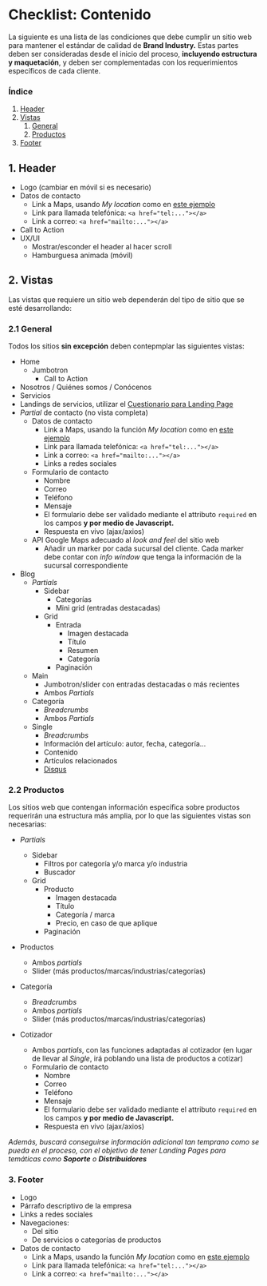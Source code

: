 # Checklist: Contenido

La siguiente es una lista de las condiciones que debe cumplir un sitio web para mantener el estándar de calidad de **Brand Industry.** Estas partes deben ser consideradas desde el inicio del proceso, **incluyendo estructura y maquetación**, y deben ser complementadas con los requerimientos específicos de cada cliente.

### Índice

1. [Header](#1-Header)
2. [Vistas](#2-Vistas)
	1. [General](#21-General)
	2. [Productos](#22-Productos)
3. [Footer](#3-Footer)

## 1. Header

- Logo (cambiar en móvil si es necesario)
- Datos de contacto
	- Link a Maps, usando *My location* como en [este ejemplo]("https://www.google.com/maps?saddr=My+Location&daddr=CONTYQUIM")
	- Link para llamada telefónica: `<a href="tel:..."></a>`
	- Link a correo: `<a href="mailto:..."></a>`
- Call to Action
- UX/UI
	- Mostrar/esconder el header al hacer scroll
	- Hamburguesa animada (móvil)

## 2. Vistas

Las vistas que requiere un sitio web dependerán del tipo de sitio que se esté desarrollando:

### 2.1 General

Todos los sitios **sin excepción** deben contepmplar las siguientes vistas:

- Home
	- Jumbotron
		- Call to Action
- Nosotros / Quiénes somos / Conócenos
- Servicios
- Landings de servicios, utilizar el [Cuestionario para Landing Page](#)
- *Partial* de contacto (no vista completa)
	- Datos de contacto
		- Link a Maps, usando la función *My location* como en [este ejemplo]("https://www.google.com/maps?saddr=My+Location&daddr=CONTYQUIM")
		- Link para llamada telefónica: `<a href="tel:..."></a>`
		- Link a correo: `<a href="mailto:..."></a>`
		- Links a redes sociales
	- Formulario de contacto
		- Nombre
		- Correo
		- Teléfono
		- Mensaje
		- El formulario debe ser validado mediante el attributo `required` en los campos **y por medio de Javascript.**
		- Respuesta en vivo (ajax/axios)
	- API Google Maps adecuado al *look and feel* del sitio web
		- Añadir un marker por cada sucursal del cliente. Cada marker debe contar con *info window* que tenga la información de la sucursal correspondiente
- Blog
	- *Partials*
		- Sidebar
			- Categorías
			- Mini grid (entradas destacadas)
		- Grid
			- Entrada
				- Imagen destacada
				- Título
				- Resumen
				- Categoría
			- Paginación
	- Main
		- Jumbotron/slider con entradas destacadas o más recientes
		- Ambos *Partials*
	- Categoría
		- *Breadcrumbs*
		- Ambos *Partials*
	- Single
		- *Breadcrumbs*
		- Información del artículo: autor, fecha, categoría...
		- Contenido
		- Artículos relacionados
		- [Disqus](https://disqus.com/)

### 2.2 Productos

Los sitios web que contengan información específica sobre productos requerirán una estructura más amplia, por lo que las siguientes vistas son necesarias:

- *Partials*
	- Sidebar
		- Filtros por categoría y/o marca y/o industria
		- Buscador
	- Grid
		- Producto
			- Imagen destacada
			- Título
			- Categoría / marca
			- Precio, en caso de que aplique
		- Paginación

- Productos
	- Ambos *partials*
	- Slider (más productos/marcas/industrias/categorías)
- Categoría
	- *Breadcrumbs*
	- Ambos *partials*
	- Slider (más productos/marcas/industrias/categorías)
- Cotizador
	- Ambos *partials*, con las funciones adaptadas al cotizador (en lugar de llevar al *Single*, irá poblando una lista de productos a cotizar)
	- Formulario de contacto
		- Nombre
		- Correo
		- Teléfono
		- Mensaje
		- El formulario debe ser validado mediante el attributo `required` en los campos **y por medio de Javascript.**
		- Respuesta en vivo (ajax/axios)

*Además, buscará conseguirse información adicional tan temprano como se pueda en el proceso, con el objetivo de tener Landing Pages para temáticas como __Soporte__ o __Distribuidores__*

### 3. Footer

- Logo
- Párrafo descriptivo de la empresa
- Links a redes sociales
- Navegaciones:
	- Del sitio
	- De servicios o categorías de productos
- Datos de contacto
	- Link a Maps, usando la función *My location* como en [este ejemplo]("https://www.google.com/maps?saddr=My+Location&daddr=CONTYQUIM")
	- Link para llamada telefónica: `<a href="tel:..."></a>`
	- Link a correo: `<a href="mailto:..."></a>`